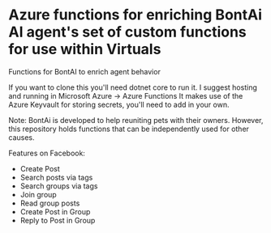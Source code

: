 # Azure functions for enriching BontAi AI agent's set of custom functions for use within Virtuals
Functions for BontAI to enrich agent behavior

If you want to clone this you'll need dotnet core to run it. 
I suggest hosting and running in Microsoft Azure -> Azure Functions
It makes use of the Azure Keyvault for storing secrets, you'll need to add in your own.

Note: BontAi is developed to help reuniting pets with their owners.
However, this repository holds functions that can be independently used for other causes.

Features on Facebook:
- Create Post
- Search posts via tags 
- Search groups via tags
- Join group
- Read group posts
- Create Post in Group
- Reply to Post in Group

